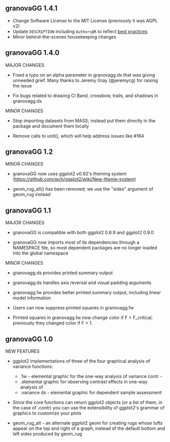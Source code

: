 ## granovaGG 1.4.1

-   Change Software License to the MIT License (previously it was AGPL v2)
-   Update `DESCRIPTION` including `Authors@R` to reflect [best practices](https://r-pkgs.org/description.html#sec-description-authors-at-r)
-   Minor behind-the-scenes housekeeping changes

## granovaGG 1.4.0

MAJOR CHANGES

-   Fixed a typo on an alpha parameter in granovagg.ds that was giving unneeded grief.
    Many thanks to Jeremy Gray (@jeremycg) for raising the issue

-   Fix bugs related to drawing CI Band, crossbow, trails, and shadows in granovagg.ds

MINOR CHANGES

-   Stop importing datasets from MASS; instead put them directly in the package and document them locally

-   Remove calls to unit(), which will help address issues like #164

## granovaGG 1.2

MINOR CHANGES

-   granovaGG now uses ggplot2 v0.92's theming system (<https://github.com/wch/ggplot2/wiki/New-theme-system>)

-   geom_rug_alt() has been removed; we use the "sides" argument of geom_rug instead

## granovaGG 1.1

MAJOR CHANGES

-   granovaGG is compatible with both ggplot2 0.8.9 and ggplot2 0.9.0

-   granovaGG now imports most of its dependencies through a NAMESPACE file, so most dependent packages are no longer loaded into the global namespace

MINOR CHANGES

-   granovagg.ds provides printed summary output

-   granovagg.ds handles axis reversal and visual padding arguments

-   granovagg.1w provides better printed summary output, including linear model information

-   Users can now suppress printed squares in granovagg.1w

-   Printed squares in granovagg.1w now change color if F \> F_critical; previously they changed color if F \> 1.

## granovaGG 1.0

NEW FEATURES

-   ggplot2 implementations of three of the four graphical analysis of variance functions:

    -   .1w - elemental graphic for the one-way analysis of variance contr -
    -   .elemental graphic for observing contrast effects in one-way analysis of
    -   .variance ds - elemental graphic for dependent sample assessment

-   Since the core functions can return ggplot2 objects (or a list of them, in the case of .contr) you can use the extensibility of ggplot2's grammar of graphics to customize your plots

-   geom_rug_alt - an alternate ggplot2 geom for creating rugs whose tufts appear on the top and right of a graph, instead of the default bottom and left sides produced by geom_rug
